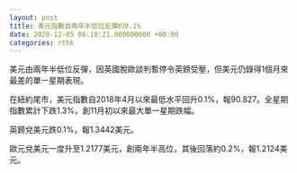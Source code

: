 ```yaml
---
layout: post
title: 美元指數自兩年半低位反彈約0.1%
date: 2020-12-05 06:10:21.000000000 +08:00
categories: rthk
---
```


美元由兩年半低位反彈，因英國脫歐談判暫停令英鎊受壓，但美元仍錄得1個月來最差的單一星期表現。

在紐約尾市，美元指數自2018年4月以來最低水平回升0.1%，報90.827。全星期指數累計下跌1.3%，創11月初以來最大單一星期跌幅。

英鎊兌美元跌0.1%，報1.3442美元。

歐元兌美元一度升至1.2177美元，創兩年半高位，其後回落約0.2%，報1.2124美元。
